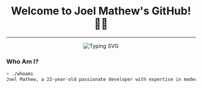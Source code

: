 <h1 align="center">Welcome to Joel Mathew's GitHub! 👨‍💻</h1>

---

<div align="center">
    <img src="https://readme-typing-svg.herokuapp.com/?font=Fira+Code&size=25&duration=3000&pause=1000&center=true&vCenter=true&width=700&lines=printf(%22Hello,+World!%22);System.out.println(%22Joel+Mathew%22);console.log(%22Creative+Developer+at+Heart%22);Hola,+Soy+Aprendiendo+Español!+🌍" alt="Typing SVG" />
</div>




### Who Am I?

```bash
> ./whoami
Joel Mathew, a 23-year-old passionate developer with expertise in modern web technologies, a love for design, and a hunger for learning.
